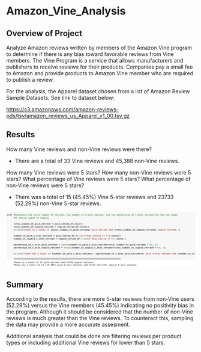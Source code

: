 # Amazon_Vine_Analysis

## Overview of Project

Analyze Amazon reviews written by members of the Amazon Vine program to determine if there is any bias toward favorable reviews from Vine members. The Vine Program is a service that allows manufacturers and publishers to receive reviews for their products. Companies pay a small fee to Amazon and provide products to Amazon Vine member who are required to publish a review.

For the analysis, the Apparel dataset chosen from a list of Amazon Review Sample Datasets. See link to dataset below:

https://s3.amazonaws.com/amazon-reviews-pds/tsv/amazon_reviews_us_Apparel_v1_00.tsv.gz

## Results

How many Vine reviews and non-Vine reviews were there?

* There are a total of 33 Vine reviews and 45,388 non-Vine reviews.

How many Vine reviews were 5 stars? How many non-Vine reviews were 5 stars? What percentage of Vine reviews were 5 stars? What percentage of non-Vine reviews were 5 stars?

* There was a total of 15 (45.45%) Vine 5-star reviews and 23733 (52.29%) non-Vine 5-star reviews.

![amazon.png](amazon.png)

## Summary

According to the results, there are more 5-star reviews from non-Vine users (52.29%) versus the Vine members (45.45%) indicating no positivity bias in the program. 
Although it should be considered that the number of non-Vine reviews is much greater than the Vine reviews. To counteract this, sampling the data may provide a more accurate assesment. 

Additional analysis that could be done are filtering reviews per product types or including additional Vine reviews for lower than 5 stars.
